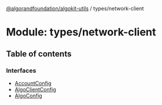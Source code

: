 [@algorandfoundation/algokit-utils](../README.md) / types/network-client

# Module: types/network-client

## Table of contents

### Interfaces

- [AccountConfig](../interfaces/types_network_client.AccountConfig.md)
- [AlgoClientConfig](../interfaces/types_network_client.AlgoClientConfig.md)
- [AlgoConfig](../interfaces/types_network_client.AlgoConfig.md)
